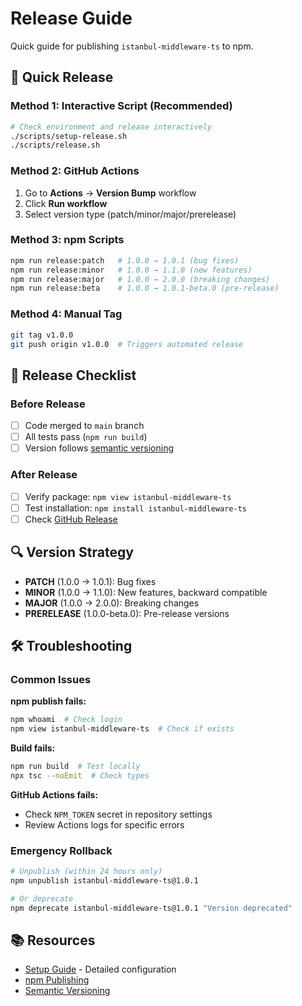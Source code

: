 # Release Guide

Quick guide for publishing `istanbul-middleware-ts` to npm.

## 🚀 Quick Release

### Method 1: Interactive Script (Recommended)

```bash
# Check environment and release interactively
./scripts/setup-release.sh
./scripts/release.sh
```

### Method 2: GitHub Actions

1. Go to **Actions** → **Version Bump** workflow
2. Click **Run workflow**
3. Select version type (patch/minor/major/prerelease)

### Method 3: npm Scripts

```bash
npm run release:patch   # 1.0.0 → 1.0.1 (bug fixes)
npm run release:minor   # 1.0.0 → 1.1.0 (new features)
npm run release:major   # 1.0.0 → 2.0.0 (breaking changes)
npm run release:beta    # 1.0.0 → 1.0.1-beta.0 (pre-release)
```

### Method 4: Manual Tag

```bash
git tag v1.0.0
git push origin v1.0.0  # Triggers automated release
```

## 📝 Release Checklist

### Before Release

- [ ] Code merged to `main` branch
- [ ] All tests pass (`npm run build`)
- [ ] Version follows [semantic versioning](https://semver.org/)

### After Release

- [ ] Verify package: `npm view istanbul-middleware-ts`
- [ ] Test installation: `npm install istanbul-middleware-ts`
- [ ] Check [GitHub Release](https://github.com/129tyc/istanbul-middleware-ts/releases)

## 🔍 Version Strategy

- **PATCH** (1.0.0 → 1.0.1): Bug fixes
- **MINOR** (1.0.0 → 1.1.0): New features, backward compatible
- **MAJOR** (1.0.0 → 2.0.0): Breaking changes
- **PRERELEASE** (1.0.0-beta.0): Pre-release versions

## 🛠️ Troubleshooting

### Common Issues

**npm publish fails:**

```bash
npm whoami  # Check login
npm view istanbul-middleware-ts  # Check if exists
```

**Build fails:**

```bash
npm run build  # Test locally
npx tsc --noEmit  # Check types
```

**GitHub Actions fails:**

- Check `NPM_TOKEN` secret in repository settings
- Review Actions logs for specific errors

### Emergency Rollback

```bash
# Unpublish (within 24 hours only)
npm unpublish istanbul-middleware-ts@1.0.1

# Or deprecate
npm deprecate istanbul-middleware-ts@1.0.1 "Version deprecated"
```

## 📚 Resources

- [Setup Guide](./WORKFLOW_SETUP.md) - Detailed configuration
- [npm Publishing](https://docs.npmjs.com/packages-and-modules/contributing-packages-to-the-registry)
- [Semantic Versioning](https://semver.org/)
